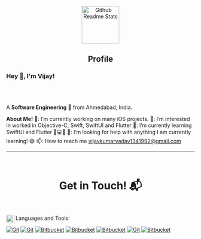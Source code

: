 <p align="center">
 <img width="100px" src="https://res.cloudinary.com/anuraghazra/image/upload/v1594908242/logo_ccswme.svg" align="center" alt="Github Readme Stats" />
 <h2 align="center">Profile</h2>
</p>

<h3 title="name"> Hey 👋, I'm Vijay!</h3>

<!-- <a href="https://www.linkedin.com/in/vijaykumar-yadav-325812a2/">
  <img align="left" alt="VijayYadav's LinkdeIN" width="22px" src="https://cdn.jsdelivr.net/npm/simple-icons@v3/icons/linkedin.svg" />
</a> -->


<br />
<br />

A **Software Engineering** 🚀 from Ahmedabad, India.

**About Me!**
🔭: I’m currently working on many iOS projects.
👀: I’m interested in worked in Objective-C, Swift, SwiftUI and Flutter
🌱: I’m currently learning SwiftUI and Flutter 🧠💻🤖
🤔: I’m looking for help with anything I am currently learning! 😅
📫: How to reach me vijaykumaryadav1341992@gmail.com


<hr>
<Br>
<h1 align="center">Get in Touch! 📬</h1>
<Br>
<p align="center">
<a href="https://www.linkedin.com/in/vijaykumar-yadav-325812a2/">
  <img align="left" alt="VijayYadav's LinkdeIN" width="22px" src="https://cdn.jsdelivr.net/npm/simple-icons@v3/icons/linkedin.svg" />
</a>
</p>


Languages and Tools:

[![Git](https://img.shields.io/badge/Swift-FA7343?style=for-the-badge&logo=swift&logoColor=white&link=https://github.com/YadavJi13)](https://github.com/YadavJi13) 
[![Git](https://img.shields.io/badge/Dart-0175C2?style=for-the-badge&logo=dart&logoColor=white&link=https://github.com/YadavJi13)](https://github.com/YadavJi13) 
[![Bitbucket](https://img.shields.io/badge/Flutter-02569B?style=for-the-badge&logo=flutter&logoColor=white&link=https://github.com/YadavJi13)](https://github.com/YadavJi13) 
[![Bitbucket](https://img.shields.io/badge/iOS-000000?style=for-the-badge&logo=ios&logoColor=white&link=https://github.com/YadavJi13)](https://github.com/YadavJi13) 
[![Bitbucket](https://img.shields.io/badge/Xcode-007ACC?style=flat-square&logo=Xcode&logoColor=white&link=https://github.com/YadavJi13)](https://github.com/YadavJi13) 
[![Git](https://img.shields.io/badge/-Git-black?style=flat&logo=git&link=https://github.com/YadavJi13)](https://github.com/YadavJi13) 
[![Bitbucket](https://img.shields.io/badge/-Bitbucket-blue?style=flat&logo=bitbucket&link=https://github.com/YadavJi13)](https://github.com/YadavJi13) 
   

 


<!---
YadavJi13/YadavJi13 is a ✨ special ✨ repository because its `README.md` (this file) appears on your GitHub profile.
You can click the Preview link to take a look at your changes.
--->
